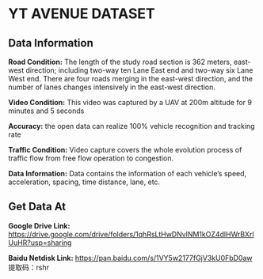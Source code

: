 # YT AVENUE DATASET

## Data Information

**Road Condition:** The length of the study road section is 362 meters, east-west direction; including two-way ten Lane East end and two-way six Lane West end. There are four roads merging in the east-west direction, and the number of lanes changes intensively in the east-west direction.

**Video Condition:** This video was captured by a UAV at 200m altitude for 9 minutes and 5 seconds

**Accuracy:** the open data can realize 100% vehicle recognition and tracking rate

**Traffic Condition:** Video capture covers the whole evolution process of traffic flow from free flow operation to congestion.

**Data Information:** Data contains the information of each vehicle’s speed, acceleration, spacing, time distance, lane, etc.


## Get Data At

**Google Drive Link:**  https://drive.google.com/drive/folders/1qhRsLtHwDNvlNM1kOZ4dlHWrBXrlUuHR?usp=sharing

**Baidu Netdisk Link:** https://pan.baidu.com/s/1VY5w2177fGjV3kU0FbD0aw 提取码：rshr
